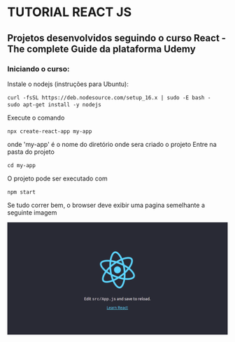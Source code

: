 # TUTORIAL REACT JS 

## Projetos desenvolvidos seguindo o curso React - The complete Guide da plataforma Udemy

### Iniciando o curso:
Instale o nodejs (instruções para Ubuntu):
```
curl -fsSL https://deb.nodesource.com/setup_16.x | sudo -E bash -
sudo apt-get install -y nodejs
```

Execute o comando
```
npx create-react-app my-app
```
onde 'my-app' é o nome do diretório onde sera criado o projeto
Entre na pasta do projeto
```
cd my-app
```
O projeto pode ser executado com 
```
npm start
```
Se tudo correr bem, o browser deve exibir uma pagina semelhante a seguinte imagem

![pagina inicial react app](init_page.png)